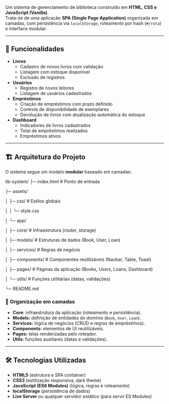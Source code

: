Um sistema de gerenciamento de biblioteca construído em **HTML, CSS e JavaScript (Vanilla)**.  
Trata-se de uma aplicação **SPA (Single Page Application)** organizada em camadas, com persistência via `localStorage`, roteamento por hash (`#/rota`) e interface modular.  

---

## 🚀 Funcionalidades
- **Livros**
  - Cadastro de novos livros com validação
  - Listagem com estoque disponível
  - Exclusão de registros
- **Usuários**
  - Registro de novos leitores
  - Listagem de usuários cadastrados
- **Empréstimos**
  - Criação de empréstimos com prazo definido
  - Controle de disponibilidade de exemplares
  - Devolução de livros com atualização automática do estoque
- **Dashboard**
  - Indicadores de livros cadastrados
  - Total de empréstimos realizados
  - Empréstimos ativos

---

## 🏗️ Arquitetura do Projeto
O sistema segue um modelo **modular** baseado em camadas:

lib-system/
├─ index.html # Ponto de entrada

├─ assets/

│ ├─ css/ # Estilos globais

│ │ └─ style.css

│ └─ app/

│ ├─ core/ # Infraestrutura (router, storage)

│ ├─ models/ # Estruturas de dados (Book, User, Loan)

│ ├─ services/ # Regras de negócio

│ ├─ components/ # Componentes reutilizáveis (Navbar, Table, Toast)

│ ├─ pages/ # Páginas da aplicação (Books, Users, Loans, Dashboard)

│ └─ utils/ # Funções utilitárias (datas, validações)

└─ README.md


### 📌 Organização em camadas
- **Core:** infraestrutura da aplicação (roteamento e persistência).
- **Models:** definição de entidades do domínio (`Book`, `User`, `Loan`).
- **Services:** lógica de negócios (CRUD e regras de empréstimos).
- **Components:** elementos de UI reutilizáveis.
- **Pages:** telas renderizadas pelo roteador.
- **Utils:** funções auxiliares (datas e validações).

---

## 🛠️ Tecnologias Utilizadas
- **HTML5** (estrutura e SPA container)
- **CSS3** (estilização responsiva, dark theme)
- **JavaScript (ES6 Modules)** (lógica, regras e roteamento)
- **localStorage** (persistência de dados)
- **Live Server** ou qualquer servidor estático (para servir ES Modules)
